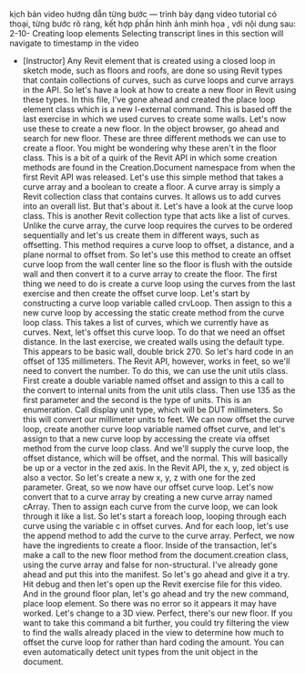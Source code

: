 kịch bản video hướng dẫn từng bước — trình bày dạng video tutorial có thoại, từng bước rõ ràng, kết hợp phần hình ảnh minh họa , với nội dung sau: 
2-10-
Creating loop elements
Selecting transcript lines in this section will navigate to timestamp in the video
- [Instructor] Any Revit element that is created using a closed loop in sketch mode, such as floors and roofs, are done so using Revit types that contain collections of curves, such as curve loops and curve arrays in the API. So let's have a look at how to create a new floor in Revit using these types. In this file, I've gone ahead and created the place loop element class which is a new I-external command. This is based off the last exercise in which we used curves to create some walls. Let's now use these to create a new floor. In the object browser, go ahead and search for new floor. These are three different methods we can use to create a floor. You might be wondering why these aren't in the floor class. This is a bit of a quirk of the Revit API in which some creation methods are found in the Creation.Document namespace from when the first Revit API was released. Let's use this simple method that takes a curve array and a boolean to create a floor. A curve array is simply a Revit collection class that contains curves. It allows us to add curves into an overall list. But that's about it. Let's have a look at the curve loop class. This is another Revit collection type that acts like a list of curves. Unlike the curve array, the curve loop requires the curves to be ordered sequentially and let's us create them in different ways, such as offsetting. This method requires a curve loop to offset, a distance, and a plane normal to offset from. So let's use this method to create an offset curve loop from the wall center line so the floor is flush with the outside wall and then convert it to a curve array to create the floor. The first thing we need to do is create a curve loop using the curves from the last exercise and then create the offset curve loop. Let's start by constructing a curve loop variable called crvLoop. Then assign to this a new curve loop by accessing the static create method from the curve loop class. This takes a list of curves, which we currently have as curves. Next, let's offset this curve loop. To do that we need an offset distance. In the last exercise, we created walls using the default type. This appears to be basic wall, double brick 270. So let's hard code in an offset of 135 millimeters. The Revit API, however, works in feet, so we'll need to convert the number. To do this, we can use the unit utils class. First create a double variable named offset and assign to this a call to the convert to internal units from the unit utils class. Then use 135 as the first parameter and the second is the type of units. This is an enumeration. Call display unit type, which will be DUT millimeters. So this will convert our millimeter units to feet. We can now offset the curve loop, create another curve loop variable named offset curve, and let's assign to that a new curve loop by accessing the create via offset method from the curve loop class. And we'll supply the curve loop, the offset distance, which will be offset, and the normal. This will basically be up or a vector in the zed axis. In the Revit API, the x, y, zed object is also a vector. So let's create a new x, y, z with one for the zed parameter. Great, so we now have our offset curve loop. Let's now convert that to a curve array by creating a new curve array named cArray. Then to assign each curve from the curve loop, we can look through it like a list. So let's start a foreach loop, looping through each curve using the variable c in offset curves. And for each loop, let's use the append method to add the curve to the curve array. Perfect, we now have the ingredients to create a floor. Inside of the transaction, let's make a call to the new floor method from the document.creation class, using the curve array and false for non-structural. I've already gone ahead and put this into the manifest. So let's go ahead and give it a try. Hit debug and then let's open up the Revit exercise file for this video. And in the ground floor plan, let's go ahead and try the new command, place loop element. So there was no error so it appears it may have worked. Let's change to a 3D view. Perfect, there's our new floor. If you want to take this command a bit further, you could try filtering the view to find the walls already placed in the view to determine how much to offset the curve loop for rather than hard coding the amount. You can even automatically detect unit types from the unit object in the document.